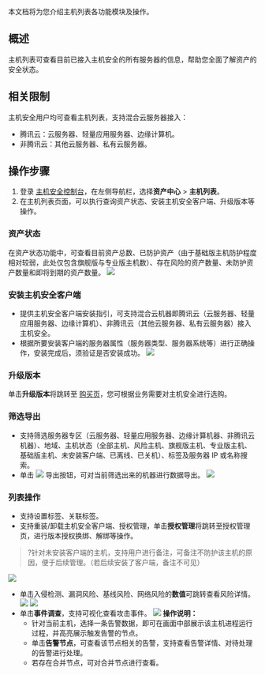 本文档将为您介绍主机列表各功能模块及操作。

## 概述
主机列表可查看目前已接入主机安全的所有服务器的信息，帮助您全面了解资产的安全状态。

## 相关限制
主机安全用户均可查看主机列表，支持混合云服务器接入：
 - 腾讯云：云服务器、轻量应用服务器、边缘计算机。
 - 非腾讯云：其他云服务器、私有云服务器。


## 操作步骤
1. 登录 [主机安全控制台](https://console.cloud.tencent.com/cwp)，在左侧导航栏，选择**资产中心** > **主机列表**。
2. 在主机列表页面，可以执行查询资产状态、安装主机安全客户端、升级版本等操作。

### 资产状态
在资产状态功能中，可查看目前资产总数、已防护资产（由于基础版主机防护程度相对较弱，此处仅包含旗舰版与专业版主机数）、存在风险的资产数量、未防护资产数量和即将到期的资产数量。
![](https://qcloudimg.tencent-cloud.cn/raw/67b6577a66bf942042799d73392dd264.jpg)

### 安装主机安全客户端
 -  提供主机安全客户端安装指引，可支持混合云机器即腾讯云（云服务器、轻量应用服务器、边缘计算机）、非腾讯云（其他云服务器、私有云服务器）接入主机安全。
 -  根据所要安装客户端的服务器属性（服务器类型、服务器系统等）进行正确操作，安装完成后，须验证是否安装成功。
![](https://qcloudimg.tencent-cloud.cn/raw/6deb193a2c597bb85323f476dded466d.jpg)

### 升级版本
单击**升级版本**将跳转至 [购买页](https://buy.cloud.tencent.com/yunjing?ADTAG=cwp.buy.pro.bannerbuypro)，您可根据业务需要对主机安全进行选购。

### 筛选导出
 -  支持筛选服务器专区（云服务器、轻量应用服务器、边缘计算机器、非腾讯云机器）、地域、主机状态（全部主机、风险主机、旗舰版主机、专业版主机、基础版主机、未安装客户端、已离线、已关机）、标签及服务器 IP 或名称搜索。
 -  单击 ![](https://main.qcloudimg.com/raw/8d95063be0c6cb229a33d77aebfba182.png) 导出按钮，可对当前筛选出来的机器进行数据导出。
![](https://qcloudimg.tencent-cloud.cn/raw/e7b9212acac4702687429593ccd79265.jpg)


### 列表操作
 - 支持设置标签、关联标签。
 - 支持重装/卸载主机安全客户端、授权管理，单击**授权管理**将跳转至授权管理页，进行版本授权换绑、解绑等操作。
>?针对未安装客户端的主机，支持用户进行备注，可备注不防护该主机的原因，便于后续管理。（若后续安装了客户端，备注不可见）
>
![](https://qcloudimg.tencent-cloud.cn/raw/b34e9dd61b348574b61cb8e572a385fc.jpg)
 - 单击入侵检测、漏洞风险、基线风险、网络风险的**数值**可跳转查看风险详情。
![](https://qcloudimg.tencent-cloud.cn/raw/9e4fa2a7819145c67db1d6e680821a2b.png)
![](https://qcloudimg.tencent-cloud.cn/raw/ba30a96e9eb8c686eb36f596c6485fb0.png)
 - 单击**事件调查**，支持可视化查看攻击事件。
![](https://qcloudimg.tencent-cloud.cn/raw/95276adac153b1d40552924a14c38207.jpg)
**操作说明：**
	- 针对当前主机，选择一条告警数据，即可在画面中部展示该主机进程运行过程，并高亮展示触发告警的节点。
	- 单击**告警节点**，可查看该节点相关的告警，支持查看告警详情、对待处理的告警进行处理。
	- 若存在合并节点，可对合并节点进行查看。
